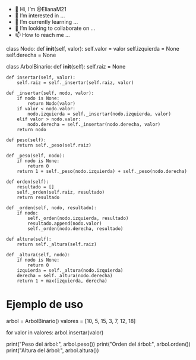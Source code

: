 - 👋 Hi, I’m @ElianaM21
- 👀 I’m interested in ...
- 🌱 I’m currently learning ...
- 💞️ I’m looking to collaborate on ...
- 📫 How to reach me ...


class Nodo:
    def __init__(self, valor):
        self.valor = valor
        self.izquierda = None
        self.derecha = None

class ArbolBinario:
    def __init__(self):
        self.raiz = None

    def insertar(self, valor):
        self.raiz = self._insertar(self.raiz, valor)

    def _insertar(self, nodo, valor):
        if nodo is None:
            return Nodo(valor)
        if valor < nodo.valor:
            nodo.izquierda = self._insertar(nodo.izquierda, valor)
        elif valor > nodo.valor:
            nodo.derecha = self._insertar(nodo.derecha, valor)
        return nodo

    def peso(self):
        return self._peso(self.raiz)

    def _peso(self, nodo):
        if nodo is None:
            return 0
        return 1 + self._peso(nodo.izquierda) + self._peso(nodo.derecha)

    def orden(self):
        resultado = []
        self._orden(self.raiz, resultado)
        return resultado

    def _orden(self, nodo, resultado):
        if nodo:
            self._orden(nodo.izquierda, resultado)
            resultado.append(nodo.valor)
            self._orden(nodo.derecha, resultado)

    def altura(self):
        return self._altura(self.raiz)

    def _altura(self, nodo):
        if nodo is None:
            return 0
        izquierda = self._altura(nodo.izquierda)
        derecha = self._altura(nodo.derecha)
        return 1 + max(izquierda, derecha)

# Ejemplo de uso
arbol = ArbolBinario()
valores = [10, 5, 15, 3, 7, 12, 18]

for valor in valores:
    arbol.insertar(valor)

print("Peso del árbol:", arbol.peso())
print("Orden del árbol:", arbol.orden())
print("Altura del árbol:", arbol.altura())


<!---
ElianaM21/ElianaM21 is a ✨ special ✨ repository because its `README.md` (this file) appears on your GitHub profile.
You can click the Preview link to take a look at your changes.
--->
